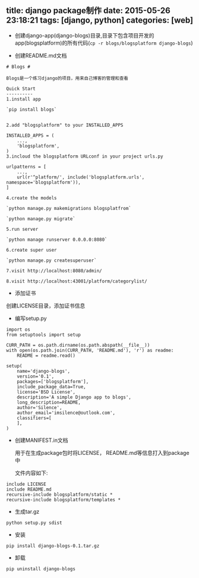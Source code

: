 title: django package制作
date: 2015-05-26 23:18:21
tags: [django, python]
categories: [web]
---

+ 创建django-app(django-blogs)目录,目录下包含项目开发的app(blogsplatform)的所有代码(`cp -r blogs/blogsplatform django-blogs`)

+ 创建README.md文档  

```
# Blogs #

Blogs是一个练习django的项目，用来自己博客的管理和查看

Quick Start
----------
1.install app

`pip install blogs`


2.add "blogsplatform" to your INSTALLED_APPS

INSTALLED_APPS = (
    ...,
    'blogsplatform',
)
3.incloud the blogsplatform URLconf in your project urls.py

urlpatterns = [
    ...,
    url(r'^platform/', include('blogsplatform.urls', namespace='blogsplatform')),
]

4.create the models

`python manage.py makemigrations blogsplatfrom`

`python manage.py migrate`

5.run server

`python manage runserver 0.0.0.0:8080`

6.create super user

`python manage.py createsuperuser`

7.visit http://localhost:8080/admin/

8.visit http://localhost:43001/platform/categorylist/

```

+ 添加证书

创建LICENSE目录，添加证书信息

+ 编写setup.py

```
import os
from setuptools import setup

CURR_PATH = os.path.dirname(os.path.abspath(__file__))
with open(os.path.join(CURR_PATH, 'README.md'), 'r') as readme:
    README = readme.read()

setup(
    name='django-blogs',
    version='0.1',
    packages=['blogsplatform'],
    include_package_data=True,
    license='BSD License',
    description='A simple Django app to blogs',
    long_description=README,
    author='Silence',
    author_email='imsilence@outlook.com',
    classifiers=[
    ],
)
```

+ 创建MANIFEST.in文档

    用于在生成package包时将LICENSE， README.md等信息打入到package中
    
    文件内容如下:
    
```
include LICENSE
include README.md
recursive-include blogsplatform/static *
recursive-include blogsplatform/templates *                               
```

+ 生成tar.gz

`python setup.py sdist`

+ 安装

`pip install django-blogs-0.1.tar.gz`

+ 卸载

`pip uninstall django-blogs`
